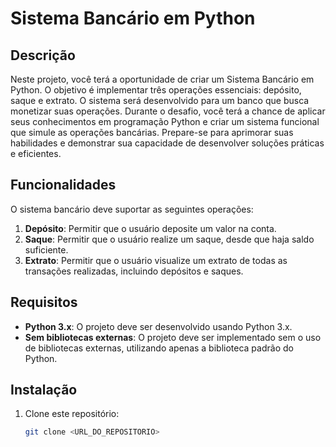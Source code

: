 # Sistema Bancário em Python

## Descrição

Neste projeto, você terá a oportunidade de criar um Sistema Bancário em Python. O objetivo é implementar três operações essenciais: depósito, saque e extrato. O sistema será desenvolvido para um banco que busca monetizar suas operações. Durante o desafio, você terá a chance de aplicar seus conhecimentos em programação Python e criar um sistema funcional que simule as operações bancárias. Prepare-se para aprimorar suas habilidades e demonstrar sua capacidade de desenvolver soluções práticas e eficientes.

## Funcionalidades

O sistema bancário deve suportar as seguintes operações:

1. **Depósito**: Permitir que o usuário deposite um valor na conta.
2. **Saque**: Permitir que o usuário realize um saque, desde que haja saldo suficiente.
3. **Extrato**: Permitir que o usuário visualize um extrato de todas as transações realizadas, incluindo depósitos e saques.

## Requisitos

- **Python 3.x**: O projeto deve ser desenvolvido usando Python 3.x.
- **Sem bibliotecas externas**: O projeto deve ser implementado sem o uso de bibliotecas externas, utilizando apenas a biblioteca padrão do Python.

## Instalação

1. Clone este repositório:
   ```bash
   git clone <URL_DO_REPOSITORIO>